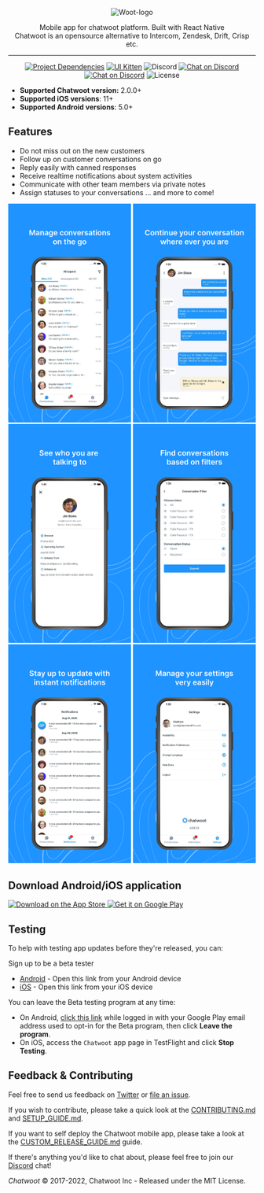 <p align="center">
  <img src="https://s3.us-west-2.amazonaws.com/gh-assets.chatwoot.com/brand.svg" alt="Woot-logo" width="240">

  <div align="center">Mobile app for chatwoot platform. Built with React Native</div>
  <div align="center">Chatwoot is an opensource alternative to Intercom, Zendesk, Drift, Crisp etc.</div>
</p>

---

<p align="center">
   <a href="https://github.com/react-native-community/releases/blob/master/CHANGELOG.md"><img src="https://img.shields.io/github/package-json/dependency-version/chatwoot/chatwoot-mobile-app/react-native?color=%2361dafb" alt="Project Dependencies"></a>
   <a href="https://github.com/akveo/react-native-ui-kitten/releases"><img src="https://img.shields.io/github/package-json/dependency-version/chatwoot/chatwoot-mobile-app/@ui-kitten/components?color=orange" alt="UI Kitten"></a>
  <img src="https://img.shields.io/discord/647412545203994635" alt="Discord">
  <a href="https://discord.gg/cJXdrwS"><img src="https://img.shields.io/badge/chat-Discord-violet?logo=discord" alt="Chat on Discord"></a>
   <a href="http://makeapullrequest.com"><img src="https://img.shields.io/badge/PRs-welcome-brightgreen.svg" alt="Chat on Discord"></a>
 <img src="https://img.shields.io/github/license/chatwoot/chatwoot-mobile-app" alt="License">
</p>

- **Supported Chatwoot version:** 2.0.0+
- **Supported iOS versions**: 11+ 
- **Supported Android versions**: 5.0+

## Features

- Do not miss out on the new customers
- Follow up on customer conversations on go
- Reply easily with canned responses
- Receive realtime notifications about system activities
- Communicate with other team members via private notes
- Assign statuses to your conversations
  ... and more to come!

<p float="left">
  <img src=".github/conversation.png" alt="conversations" width="250">
  <img src=".github/chat.png" alt="chat" width="250">
  <img src=".github/details.png" alt="details"width="250">
  <img src=".github/filter.png" alt="filter" width="250">
  <img src=".github/notification.png" alt="notification"width="250">
  <img src=".github/settings.png" alt="settings"width="250">
</p>

## Download Android/iOS application

<p >
  <a href="https://apps.apple.com/app/id1495796682">
    <img alt="Download on the App Store" title="App Store" src="http://i.imgur.com/0n2zqHD.png" width="140">
  </a>

  <a href="https://play.google.com/store/apps/details?id=com.chatwoot.app&hl=en">
    <img alt="Get it on Google Play" title="Google Play" src="http://i.imgur.com/mtGRPuM.png" width="140">
  </a>
</p>

## Testing

To help with testing app updates before they're released, you can:

Sign up to be a beta tester

   - [Android](https://play.google.com/apps/testing/com.chatwoot.app) -  Open this link from your Android device
   - [iOS](https://testflight.apple.com/join/yQ4yoSx4) - Open this link from your iOS device
   
You can leave the Beta testing program at any time:
- On Android, [click this link](https://play.google.com/apps/testing/com.chatwoot.app) while logged in with your Google Play email address used to opt-in for the Beta program, then click **Leave the program**. 
- On iOS, access the `Chatwoot` app page in TestFlight and click **Stop Testing**.

## Feedback & Contributing

Feel free to send us feedback on [Twitter](https://twitter.com/chatwootapp) or [file an issue](https://github.com/chatwoot/chatwoot-mobile-app/issues).

If you wish to contribute, please take a quick look at the [CONTRIBUTING.md](https://www.chatwoot.com/docs/contributing-guide) and [SETUP_GUIDE.md](https://www.chatwoot.com/docs/contributing-guide/mobile-app/setup-guide).
 
If you want to self deploy the Chatwoot mobile app, please take a look at the [CUSTOM_RELEASE_GUIDE.md](https://www.chatwoot.com/docs/contributing-guide/mobile-app/custom-release-guide) guide.

If there's anything you'd like to chat about, please feel free to join our [Discord](https://discord.gg/cJXdrwS) chat!

_Chatwoot_ &copy; 2017-2022, Chatwoot Inc - Released under the MIT License.
